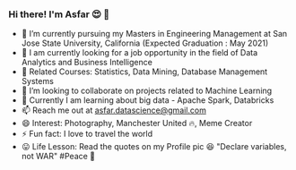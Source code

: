 ### Hi there! I'm Asfar 😍 👋

- 🏰 I’m currently pursuing my Masters in Engineering Management at San Jose State University, California (Expected Graduation : May 2021)
- 🌱 I am currently looking for a job opportunity in the field of Data Analytics and Business Intelligence
- 📗 Related Courses: Statistics, Data Mining, Database Management Systems
- 👯 I’m looking to collaborate on projects related to Machine Learning
- 🤔 Currently I am learning about big data - Apache Spark, Databricks
- 📫 Reach me out at [asfar.datascience@gmail.com](mailto:asfar.datascience@gmail.com)
- 😄 Interest: Photography, Manchester United 🔥, Meme Creator
- ⚡ Fun fact:  I love to travel the world
- 😛 Life Lesson: Read the quotes on my Profile pic 😆 "Declare variables, not WAR" #Peace 🐤
